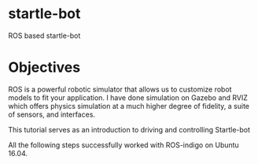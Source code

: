 # startle-bot
ROS based startle-bot 

# Objectives

ROS is a powerful robotic simulator that allows us to customize robot models to fit your application. I have done simulation on Gazebo and RVIZ which offers physics simulation at a much higher degree of fidelity, a suite of sensors, and interfaces.

This tutorial serves as an introduction to driving and controlling Startle-bot

All the following steps successfully worked with ROS-indigo on Ubuntu 16.04.
